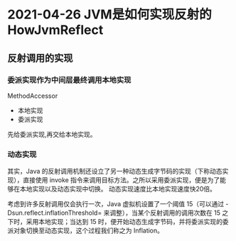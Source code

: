 # 2021-04-26 JVM是如何实现反射的 HowJvmReflect

## 反射调用的实现
### 委派实现作为中间层最终调用本地实现
MethodAccessor
- 本地实现
- 委派实现

先给委派实现,再交给本地实现。
### 动态实现
其实，Java 的反射调用机制还设立了另一种动态生成字节码的实现（下称动态实现），直接使用 invoke 指令来调用目标方法。之所以采用委派实现，便是为了能够在本地实现以及动态实现中切换。
动态实现速度比本地实现速度快20倍。

考虑到许多反射调用仅会执行一次，Java 虚拟机设置了一个阈值 15（可以通过 -Dsun.reflect.inflationThreshold= 来调整），当某个反射调用的调用次数在 15 之下时，采用本地实现；当达到 15 时，便开始动态生成字节码，并将委派实现的委派对象切换至动态实现，这个过程我们称之为 Inflation。